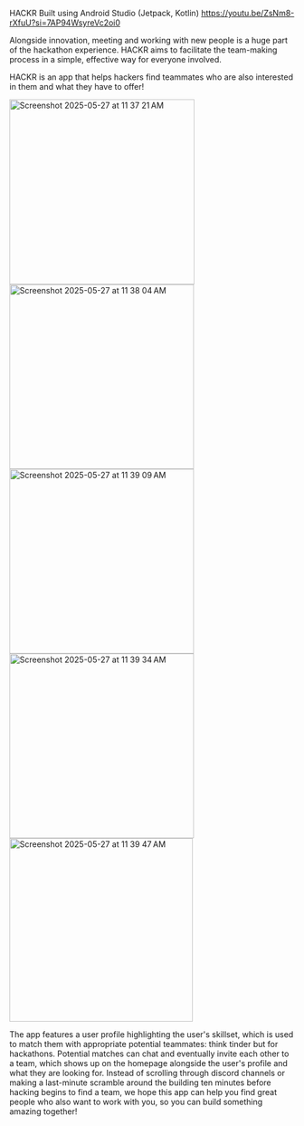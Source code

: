 HACKR
Built using Android Studio (Jetpack, Kotlin)
https://youtu.be/ZsNm8-rXfuU?si=7AP94WsyreVc2oi0


Alongside innovation, meeting and working with new people is a huge part of the hackathon experience. HACKR aims to facilitate the team-making process in a simple, effective way for everyone involved.

HACKR is an app that helps hackers find teammates who are also interested in them and what they have to offer!

<img width="327" alt="Screenshot 2025-05-27 at 11 37 21 AM" src="https://github.com/user-attachments/assets/931ebd0f-d428-4010-897b-35d65bc6c7f7" />
<img width="326" alt="Screenshot 2025-05-27 at 11 38 04 AM" src="https://github.com/user-attachments/assets/a46bffa9-0851-4d19-8af1-42b704edd46f" />
<img width="326" alt="Screenshot 2025-05-27 at 11 39 09 AM" src="https://github.com/user-attachments/assets/2cc89af2-de7e-441f-abe5-65b0f82e5dec" />
<img width="326" alt="Screenshot 2025-05-27 at 11 39 34 AM" src="https://github.com/user-attachments/assets/7b3a36a4-165d-44fe-b98e-eb20fa12be72" />
<img width="324" alt="Screenshot 2025-05-27 at 11 39 47 AM" src="https://github.com/user-attachments/assets/2c744785-4a55-44c6-b320-7f37c654d405" />


The app features a user profile highlighting the user's skillset, which is used to match them with appropriate potential teammates: think tinder but for hackathons. Potential matches can chat and eventually invite each other to a team, which shows up on the homepage alongside the user's profile and what they are looking for. Instead of scrolling through discord channels or making a last-minute scramble around the building ten minutes before hacking begins to find a team, we hope this app can help you find great people who also want to work with you, so you can build something amazing together!


